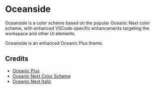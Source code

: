 # Oceanside

Oceanside is a color scheme based on the popular Oceanic Next color scheme, with enhanced VSCode-specific enhancements targeting the workspace and other UI elements.

Oceanside is an enhanced Oceanic Plus theme.

## Credits

- [Oceanic Plus](https://github.com/marcoms/oceanic-plus)
- [Oceanic Next Color Scheme](https://github.com/voronianski/oceanic-next-color-scheme)
- [Oceanic Next Italic](https://github.com/Bloemert/oceanic-next-italic)
